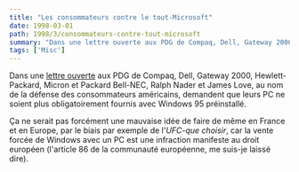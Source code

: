```yaml
---
title: "Les consommateurs contre le tout-Microsoft"
date: 1998-03-01
path: 1998/3/consommateurs-contre-tout-microsoft
summary: "Dans une lettre ouverte aux PDG de Compaq, Dell, Gateway 2000, Hewlett-Packard, Micron et Packard Bell-NEC, Ralph Nader et James Love, au nom de la défense des consommateurs américains, demandent que leurs PC ne soient plus obligatoirement fournis avec Windows 95 préinstallé."
tags: ['Misc']
---
```


<P>Dans une <A HREF="http://www.essential.org/antitrust/ms/compaq.html">lettre ouverte</A> aux PDG de Compaq, Dell, Gateway 2000,
Hewlett-Packard, Micron et Packard Bell-NEC, Ralph Nader et James Love,
au nom de la défense des consommateurs américains, demandent que leurs
PC ne soient plus obligatoirement fournis avec Windows 95 préinstallé.</P>

<P>Ça ne serait pas forcément une mauvaise idée de faire de même en France et
en Europe, par le biais par exemple de l'<EM>UFC-que choisir</EM>, car la vente
forcée de Windows avec un PC est une infraction manifeste au droit européen
(l'article 86 de la communauté européenne, me suis-je laissé dire).</P>


